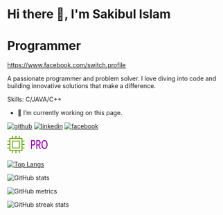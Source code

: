 # Hi there 👋, I'm Sakibul Islam
# Programmer
https://www.facebook.com/switch.profile

A passionate programmer and problem solver. I love diving into code and building innovative solutions that make a difference.

Skills: C/JAVA/C++

- 🔭 I’m currently working on this page. 


[<img src='https://cdn.jsdelivr.net/npm/simple-icons@3.0.1/icons/github.svg' alt='github' height='40'>](https://github.com/SAKIB-230238)  [<img src='https://cdn.jsdelivr.net/npm/simple-icons@3.0.1/icons/linkedin.svg' alt='linkedin' height='40'>](https://www.linkedin.com/in/@sakib230238/)  [<img src='https://cdn.jsdelivr.net/npm/simple-icons@3.0.1/icons/facebook.svg' alt='facebook' height='40'>](https://www.facebook.com/https://www.facebook.com/switch.profile)  

<a href='https://docs.github.com/en/developers'><img src='https://raw.githubusercontent.com/acervenky/animated-github-badges/master/assets/devbadge.gif' width='40' height='40'></a> <a href='https://github.com/pricing'><img src='https://raw.githubusercontent.com/acervenky/animated-github-badges/master/assets/pro.gif' width='40' height='40'></a> 

[![Top Langs](https://github-readme-stats.vercel.app/api/top-langs/?username=SAKIB-230238)](https://github.com/anuraghazra/github-readme-stats)

![GitHub stats](https://github-readme-stats.vercel.app/api?username=SAKIB-230238&show_icons=true&count_private=true)  

![GitHub metrics](https://metrics.lecoq.io/SAKIB-230238)  

![GitHub streak stats](https://streak-stats.demolab.com/?user=SAKIB-230238)  

